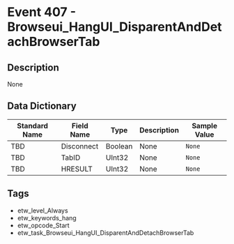 # Event 407 - Browseui_HangUI_DisparentAndDetachBrowserTab

## Description
None

## Data Dictionary
|Standard Name|Field Name|Type|Description|Sample Value|
|---|---|---|---|---|
|TBD|Disconnect|Boolean|None|`None`|
|TBD|TabID|UInt32|None|`None`|
|TBD|HRESULT|UInt32|None|`None`|

## Tags
* etw_level_Always
* etw_keywords_hang
* etw_opcode_Start
* etw_task_Browseui_HangUI_DisparentAndDetachBrowserTab